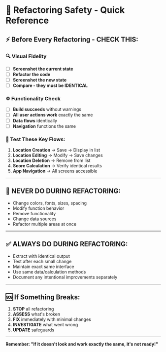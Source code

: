 # 🚨 Refactoring Safety - Quick Reference

## ⚡ **Before Every Refactoring - CHECK THIS:**

### **🔍 Visual Fidelity**
- [ ] **Screenshot the current state**
- [ ] **Refactor the code**
- [ ] **Screenshot the new state**
- [ ] **Compare - they must be IDENTICAL**

### **⚙️ Functionality Check**
- [ ] **Build succeeds** without warnings
- [ ] **All user actions work** exactly the same
- [ ] **Data flows** identically
- [ ] **Navigation** functions the same

### **📱 Test These Key Flows:**
1. **Location Creation** → Save → Display in list
2. **Location Editing** → Modify → Save changes
3. **Location Deletion** → Remove from list
4. **Score Calculation** → Verify identical results
5. **App Navigation** → All screens accessible

---

## 🚫 **NEVER DO DURING REFACTORING:**
- Change colors, fonts, sizes, spacing
- Modify function behavior
- Remove functionality
- Change data sources
- Refactor multiple areas at once

---

## ✅ **ALWAYS DO DURING REFACTORING:**
- Extract with identical output
- Test after each small change
- Maintain exact same interface
- Use same data/calculation methods
- Document any intentional improvements separately

---

## 🆘 **If Something Breaks:**
1. **STOP** all refactoring
2. **ASSESS** what's broken
3. **FIX** immediately with minimal changes
4. **INVESTIGATE** what went wrong
5. **UPDATE** safeguards

---

**Remember: "If it doesn't look and work exactly the same, it's not ready!"**
